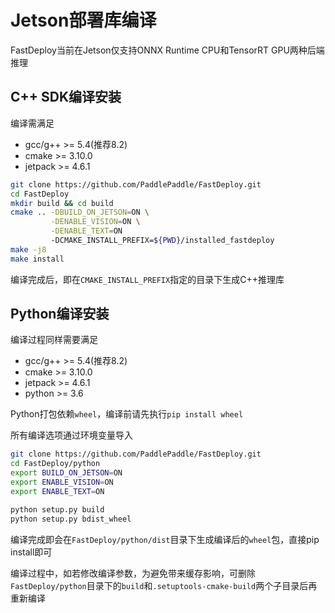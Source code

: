 
# Jetson部署库编译

FastDeploy当前在Jetson仅支持ONNX Runtime CPU和TensorRT GPU两种后端推理

## C++ SDK编译安装

编译需满足
- gcc/g++ >= 5.4(推荐8.2)
- cmake >= 3.10.0
- jetpack >= 4.6.1

```bash
git clone https://github.com/PaddlePaddle/FastDeploy.git
cd FastDeploy
mkdir build && cd build
cmake .. -DBUILD_ON_JETSON=ON \
         -DENABLE_VISION=ON \
         -DENABLE_TEXT=ON
         -DCMAKE_INSTALL_PREFIX=${PWD}/installed_fastdeploy
make -j8
make install
```

编译完成后，即在`CMAKE_INSTALL_PREFIX`指定的目录下生成C++推理库


## Python编译安装

编译过程同样需要满足
- gcc/g++ >= 5.4(推荐8.2)
- cmake >= 3.10.0
- jetpack >= 4.6.1
- python >= 3.6

Python打包依赖`wheel`，编译前请先执行`pip install wheel`

所有编译选项通过环境变量导入

```bash
git clone https://github.com/PaddlePaddle/FastDeploy.git
cd FastDeploy/python
export BUILD_ON_JETSON=ON
export ENABLE_VISION=ON
export ENABLE_TEXT=ON

python setup.py build
python setup.py bdist_wheel
```

编译完成即会在`FastDeploy/python/dist`目录下生成编译后的`wheel`包，直接pip install即可

编译过程中，如若修改编译参数，为避免带来缓存影响，可删除`FastDeploy/python`目录下的`build`和`.setuptools-cmake-build`两个子目录后再重新编译
